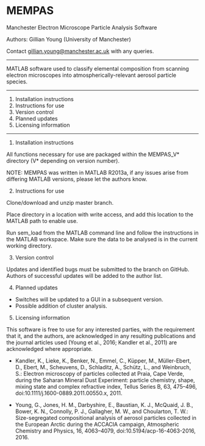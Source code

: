 # MEMPAS
Manchester Electron Microscope Particle Analysis Software

Authors: Gillian Young (University of Manchester)

Contact gillian.young@manchester.ac.uk with any queries.

-----------------------------------------------------------------------------

MATLAB software used to classify elemental composition from scanning electron
microscopes into atmospherically-relevant aerosol particle species.

-----------------------------------------------------------------------------

1. Installation instructions
2. Instructions for use
3. Version control
4. Planned updates
5. Licensing information

-----------------------------------------------------------------------------

1. Installation instructions

  All functions necessary for use are packaged within the MEMPAS_V* directory 
  (V* depending on version number).  

  NOTE: MEMPAS was written in MATLAB R2013a, if any issues arise from differing 
  MATLAB versions, please let the authors know.

2. Instructions for use

  Clone/download and unzip master branch.
  
  Place directory in a location with write access, and add this location to the 
  MATLAB path to enable use.
  
  Run sem_load from the MATLAB command line and follow the instructions in the 
  MATLAB workspace. Make sure the data to be analysed is in the current working 
  directory.

3. Version control

  Updates and identified bugs must be submitted to the branch on GitHub. Authors 
  of successful updates will be added to the author list.

4. Planned updates

  - Switches will be updated to a GUI in a subsequent version. 
  - Possible addition of cluster analysis.

5. Licensing information

  This software is free to use for any interested parties, with the requirement 
  that it, and the authors, are acknowledged in any resulting publications and 
  the journal articles used (Young et al., 2016; Kandler et al., 2011) are 
  acknowledged where appropriate.

- Kandler, K., Lieke, K., Benker, N., Emmel, C., Küpper, M., Müller-Ebert, 
  D., Ebert, M., Scheuvens, D., Schladitz, A., Schütz, L., and Weinbruch, S.:
  Electron microscopy of particles collected at Praia, Cape Verde, during the 
  Saharan Mineral Dust Experiment: particle chemistry, shape, mixing 	state and 
  complex refractive index, Tellus Series B, 63, 475–496, 
  doi:10.1111/j.1600-0889.2011.00550.x, 2011.

- Young, G., Jones, H. M., Darbyshire, E., Baustian, K. J., McQuaid, J. B., 
  Bower, K. N., Connolly, P. J., Gallagher, M. W., and Choularton, T. W.: 
  Size-segregated compositional analysis of aerosol particles collected in the 
  European Arctic during the ACCACIA campaign, Atmospheric Chemistry and Physics, 
  16, 4063–4079, doi:10.5194/acp-16-4063-2016, 2016.
